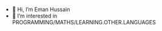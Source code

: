 - 👋 Hi, I’m Eman Hussain
- 👀 I’m interested in PROGRAMMING/MATHS/LEARNING.OTHER.LANGUAGES 

<!---
eman-hussain/eman-hussain is a ✨ special ✨ repository because its `README.md` (this file) appears on your GitHub profile.
You can click the Preview link to take a look at your changes.
--->
